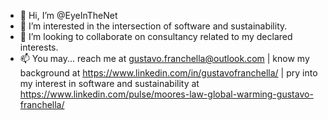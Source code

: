 - 👋 Hi, I’m @EyeInTheNet
- 👀 I’m interested in the intersection of software and sustainability.
- 💞️ I’m looking to collaborate on consultancy related to my declared interests.
- 📫 You may...
        reach me at gustavo.franchella@outlook.com |
        know my background at https://www.linkedin.com/in/gustavofranchella/ |
        pry into my interest in software and sustainability at https://www.linkedin.com/pulse/moores-law-global-warming-gustavo-franchella/
<!---
EyeInTheNet/EyeInTheNet is a ✨ special ✨ repository because its `README.md` (this file) appears on your GitHub profile.
You can click the Preview link to take a look at your changes.
--->
